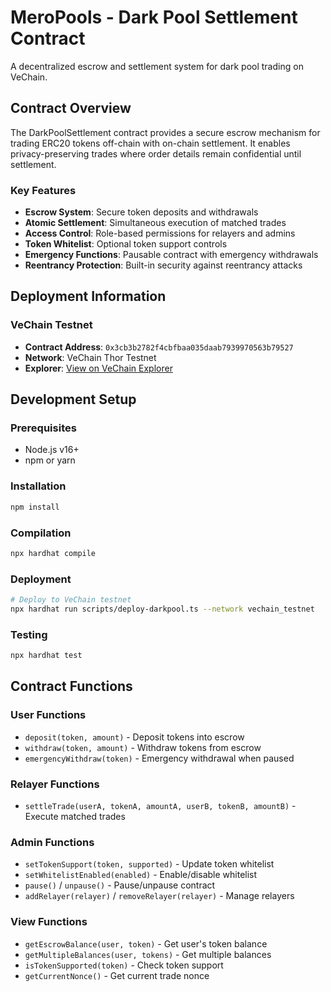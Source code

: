 # MeroPools - Dark Pool Settlement Contract

A decentralized escrow and settlement system for dark pool trading on VeChain.

## Contract Overview

The DarkPoolSettlement contract provides a secure escrow mechanism for trading ERC20 tokens off-chain with on-chain settlement. It enables privacy-preserving trades where order details remain confidential until settlement.

### Key Features

- **Escrow System**: Secure token deposits and withdrawals
- **Atomic Settlement**: Simultaneous execution of matched trades
- **Access Control**: Role-based permissions for relayers and admins
- **Token Whitelist**: Optional token support controls
- **Emergency Functions**: Pausable contract with emergency withdrawals
- **Reentrancy Protection**: Built-in security against reentrancy attacks

## Deployment Information

### VeChain Testnet

- **Contract Address**: `0x3cb3b2782f4cbfbaa035daab7939970563b79527`
- **Network**: VeChain Thor Testnet
- **Explorer**: [View on VeChain Explorer](https://explore-testnet.vechain.org/accounts/0x3cb3b2782f4cbfbaa035daab7939970563b79527)

## Development Setup

### Prerequisites

- Node.js v16+
- npm or yarn

### Installation

```bash
npm install
```

### Compilation

```bash
npx hardhat compile
```

### Deployment

```bash
# Deploy to VeChain testnet
npx hardhat run scripts/deploy-darkpool.ts --network vechain_testnet
```

### Testing

```bash
npx hardhat test
```

## Contract Functions

### User Functions

- `deposit(token, amount)` - Deposit tokens into escrow
- `withdraw(token, amount)` - Withdraw tokens from escrow
- `emergencyWithdraw(token)` - Emergency withdrawal when paused

### Relayer Functions

- `settleTrade(userA, tokenA, amountA, userB, tokenB, amountB)` - Execute matched trades

### Admin Functions

- `setTokenSupport(token, supported)` - Update token whitelist
- `setWhitelistEnabled(enabled)` - Enable/disable whitelist
- `pause()` / `unpause()` - Pause/unpause contract
- `addRelayer(relayer)` / `removeRelayer(relayer)` - Manage relayers

### View Functions

- `getEscrowBalance(user, token)` - Get user's token balance
- `getMultipleBalances(user, tokens)` - Get multiple balances
- `isTokenSupported(token)` - Check token support
- `getCurrentNonce()` - Get current trade nonce

